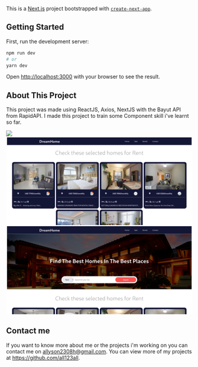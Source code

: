 This is a [Next.js](https://nextjs.org/) project bootstrapped with [`create-next-app`](https://github.com/vercel/next.js/tree/canary/packages/create-next-app).

## Getting Started

First, run the development server:

```bash
npm run dev
# or
yarn dev
```

Open [http://localhost:3000](http://localhost:3000) with your browser to see the result.

## About This Project

This project was made using ReactJS, Axios, NextJS with the Bayut API from RapidAPI. I made this project to train some Component skill i've learnt so far.

<img src="./prints/index1.png">
<img src="./prints/index2.png">
<img src="./prints/index3.png">

## Contact me
If you want to know more about me or the projects i'm working on you can contact me on allyson2308h@gmail.com. You can view more of my projects at                   https://github.com/all123all.
